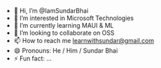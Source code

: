 - 👋 Hi, I’m @IamSundarBhai
- 👀 I’m interested in Microsoft Technologies
- 🌱 I’m currently learning MAUI & ML
- 💞️ I’m looking to collaborate on OSS
- 📫 How to reach me learnwithsundar@gmail.com
- 😄 Pronouns: He / Him / Sundar Bhai
- ⚡ Fun fact: ...

<!---
IamSundarBhai/IamSundarBhai is a ✨ special ✨ repository because its `README.md` (this file) appears on your GitHub profile.
You can click the Preview link to take a look at your changes.
--->

